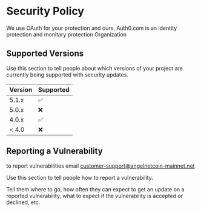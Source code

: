 # Security Policy
We use OAuth for your protection and ours, Auth0.com is an identity protection and monitary protection Organization

## Supported Versions

Use this section to tell people about which versions of your project are
currently being supported with security updates.

| Version | Supported          |
| ------- | ------------------ |
| 5.1.x   | :white_check_mark: |true
| 5.0.x   | :x:                |true
| 4.0.x   | :white_check_mark: |true
| < 4.0   | :x:                |true

## Reporting a Vulnerability
to report vulnerabilities email customer-support@angelnetcoin-mainnet.net

Use this section to tell people how to report a vulnerability.

Tell them where to go, how often they can expect to get an update on a
reported vulnerability, what to expect if the vulnerability is accepted or
declined, etc.
